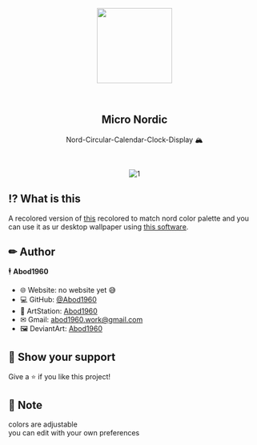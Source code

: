 <p align="center">
    <img src="https://i.imgur.com/xDQfTqK.png" width = 150rem/>
</p>
<br>
<h2 align="center"> <b>Micro Nordic</b> </h2>
<p align="center">Nord-Circular-Calendar-Clock-Display 🏔</p>
<br>
<div align="center">
  
![1](https://i.imgur.com/1U1gDAj.png)

</div>

## ⁉ What is this
A recolored version of <a href=https://codepen.io/mattjuggins/pen/WGRRYx>this</a> recolored to match nord color palette and you can use it as ur desktop wallpaper using <a href=https://rocksdanister.github.io/lively>this software<a/>.
  
  ## ✏ Author

🕴 **Abod1960**

* 🌐 Website: no website yet 😅
* 💻 GitHub: [@Abod1960](https://github.com/Abod1960)
* 🎨 ArtStation: [Abod1960](https://www.artstation.com/abod1960)
*  ✉ Gmail: abod1960.work@gmail.com
*   🖼 DeviantArt: [Abod1960](https://www.deviantart.com/abod1960)
  
## 🌟 Show your support

Give a ⭐️ if you like this project!
  
## 📝 Note

colors are adjustable<br>
you can edit with your own preferences
